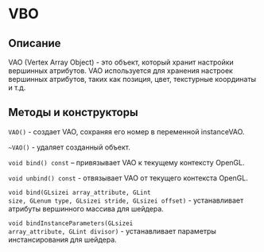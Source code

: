 # VBO
## Описание 
VAO (Vertex Array Object) - это объект, который хранит настройки вершинных атрибутов. VAO используется для хранения настроек вершинных атрибутов, таких как позиция, цвет, текстурные координаты и т.д.

## Методы и конструкторы
<code class="language-C++">VAO()</code> - создает VAO, сохраняя его номер в переменной instanceVAO.

<code class="language-C++">~VAO()</code> - удаляет созданный объект.

<code class="language-C++">void bind() const</code> – привязывает VAO к текущему контексту OpenGL.

<code class="language-C++">void unbind() const</code> - отвязывает VAO от текущего контекста OpenGL.

<code class="language-C++">void bind(GLsizei array_attribute, GLint size, GLenum type, GLsizei stride, GLsizei offset)</code> - устанавливает атрибуты вершинного массива для шейдера.

<code class="language-C++">void bindInstanceParameters(GLsizei array_attribute, GLint divisor)</code> - устанавливает параметры инстансирования для шейдера.


